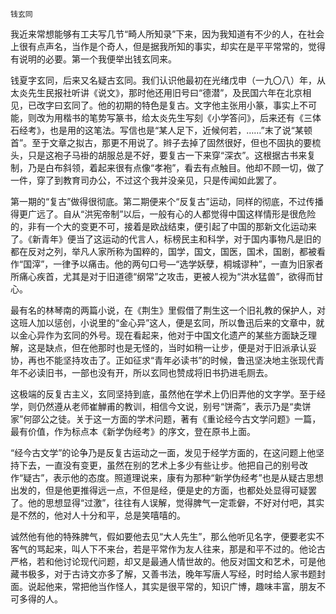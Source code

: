     钱玄同 

   我近来常想能够有工夫写几节“畸人所知录”下来，因为我知道有不少的人，在社会上很有点声名，当作是个奇人，但是据我所知的事实，却实在是平平常常的，觉得有说明的必要。第一个我便举出钱玄同来。

   钱夏字玄同，后来又名疑古玄同。我们认识他最初在光绪戊申（一九〇八）年，从太炎先生民报社听讲《说文》，那时他还用旧号曰“德潜”，及民国六年在北京相见，已改字曰玄同了。他的初期的特色是复古。文字他主张用小篆，事实上不可能，则改为用楷书的笔势写篆书，给太炎先生写刻《小学答问》，后来还有《三体石经考》，也是用的这笔法。写信也是“某人足下，近候何若，……”末了说“某顿首”。至于文章之拟古，那更不用说了。辫子去掉了固然很好，但也不固执的要梳头，只是这袍子马褂的胡服总是不好，要复古一下来穿“深衣”。这根据古书来复制，乃是白布斜领，着起来很有点像“孝袍”，看去有点触目。他却不顾一切，做了一件，穿了到教育司办公，不过这个我并没亲见，只是传闻如此罢了。

   第一期的“复古”做得很彻底。第二期便来个“反复古”运动，同样的彻底，不过传播得更广远了。自从“洪宪帝制”以后，一般有心的人都觉得中国这样情形是很危险的，非有一个大的变更不可，接着是欧战结束，便引起了中国的那新文化运动来了。《新青年》便当了这运动的代言人，标榜民主和科学，对于国内事物凡是旧的都在反对之列，举凡人家所称为国粹的，国学，国文，国医，国术，国剧，都被看作“国滓”，一律予以痛击。他的两句口号—“选学妖孽，桐城谬种”，一直为旧家者所痛心疾首，尤其是对于旧道德“纲常”之攻击，更被人视为“洪水猛兽”，欲得而甘心。

   最有名的林琴南的两篇小说，在《荆生》里假借了荆生这一个旧礼教的保护人，对这班人加以惩创，小说里的“金心异”这人，便是玄同，所以鲁迅后来的文章中，就以金心异作为玄同的外号。现在看起来，他对于中国文化遗产的某些方面缺乏理解，这是缺点，但在他那时也是无怪的，当时如稍一让步，便是对于旧派承认妥协，再也不能坚持攻击了。正如征求“青年必读书”的时候，鲁迅坚决地主张现代青年不必读旧书，一部也没有开，所以玄同也赞成将旧书扔进毛厕去。

   这极端的反复古主义，玄同坚持到底，虽然他在学术上仍旧弄他的文字学。至于经学，则仍然遵从老师崔觯甫的教训，相信今文说，别号“饼斋”，表示乃是“卖饼家”何邵公之徒。关于这一方面的学术问题，著有《重论经今古文学问题》一篇，最有价值，作为标点本《新学伪经考》的序文，登在原书上面。

   “经今古文学”的论争乃是反复古运动之一面，发见于经学方面的，在这问题上他坚持下去，一直没有变更，虽然在别的艺术上多少有些让步。他把自己的别号改作“疑古”，表示他的态度。照道理说来，康有为那种“新学伪经考”也是从疑古思想出发的，但是他更推得远一点，不但是经，便是史的方面，也都处处显得可疑罢了。他的思想显得“过激”，往往有人误解，觉得脾气一定乖僻，不好对付吧，其实是不然的，他对人十分和平，总是笑嘻嘻的。

   诚然他有他的特殊脾气，假如要他去见“大人先生”，那么他听见名字，便要老实不客气的骂起来，叫人下不来台，若是平常作为友人往来，那是和平不过的。他论古严格，若和他讨论现代问题，却又是最通人情世故的。他反对国文和艺术，可是他藏书极多，对于古诗文亦多了解，又善书法，晚年写唐人写经，时时给人家书题封面。说起他来，常把他当作怪人，其实是很平常的，知识广博，趣味丰富，朋友不可多得的人。

